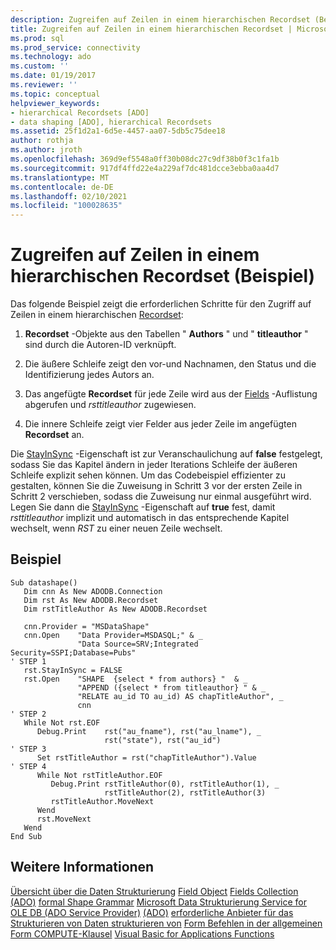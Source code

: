 ```yaml
---
description: Zugreifen auf Zeilen in einem hierarchischen Recordset (Beispiel)
title: Zugreifen auf Zeilen in einem hierarchischen Recordset | Microsoft-Dokumentation
ms.prod: sql
ms.prod_service: connectivity
ms.technology: ado
ms.custom: ''
ms.date: 01/19/2017
ms.reviewer: ''
ms.topic: conceptual
helpviewer_keywords:
- hierarchical Recordsets [ADO]
- data shaping [ADO], hierarchical Recordsets
ms.assetid: 25f1d2a1-6d5e-4457-aa07-5db5c75dee18
author: rothja
ms.author: jroth
ms.openlocfilehash: 369d9ef5548a0ff30b08dc27c9df38b0f3c1fa1b
ms.sourcegitcommit: 917df4ffd22e4a229af7dc481dcce3ebba0aa4d7
ms.translationtype: MT
ms.contentlocale: de-DE
ms.lasthandoff: 02/10/2021
ms.locfileid: "100028635"
---
```

# <a name="accessing-rows-in-a-hierarchical-recordset-example"></a>Zugreifen auf Zeilen in einem hierarchischen Recordset (Beispiel)
Das folgende Beispiel zeigt die erforderlichen Schritte für den Zugriff auf Zeilen in einem hierarchischen [Recordset](../../reference/ado-api/recordset-object-ado.md):

1.  **Recordset** -Objekte aus den Tabellen " **Authors** " und " **titleauthor** " sind durch die Autoren-ID verknüpft.

2.  Die äußere Schleife zeigt den vor-und Nachnamen, den Status und die Identifizierung jedes Autors an.

3.  Das angefügte **Recordset** für jede Zeile wird aus der [Fields](../../reference/ado-api/fields-collection-ado.md) -Auflistung abgerufen und *rsttitleauthor* zugewiesen.

4.  Die innere Schleife zeigt vier Felder aus jeder Zeile im angefügten **Recordset** an.

 Die [StayInSync](../../reference/ado-api/stayinsync-property.md) -Eigenschaft ist zur Veranschaulichung auf **false** festgelegt, sodass Sie das Kapitel ändern in jeder Iterations Schleife der äußeren Schleife explizit sehen können. Um das Codebeispiel effizienter zu gestalten, können Sie die Zuweisung in Schritt 3 vor der ersten Zeile in Schritt 2 verschieben, sodass die Zuweisung nur einmal ausgeführt wird. Legen Sie dann die [StayInSync](../../reference/ado-api/stayinsync-property.md) -Eigenschaft auf **true** fest, damit *rsttitleauthor* implizit und automatisch in das entsprechende Kapitel wechselt, wenn *RST* zu einer neuen Zeile wechselt.

## <a name="example"></a>Beispiel

```
Sub datashape()
   Dim cnn As New ADODB.Connection
   Dim rst As New ADODB.Recordset
   Dim rstTitleAuthor As New ADODB.Recordset

   cnn.Provider = "MSDataShape"
   cnn.Open    "Data Provider=MSDASQL;" & _
               "Data Source=SRV;Integrated Security=SSPI;Database=Pubs"
' STEP 1
   rst.StayInSync = FALSE
   rst.Open    "SHAPE  {select * from authors} "  & _
               "APPEND ({select * from titleauthor} " & _
               "RELATE au_id TO au_id) AS chapTitleAuthor", _
               cnn
' STEP 2
   While Not rst.EOF
      Debug.Print    rst("au_fname"), rst("au_lname"), _
                     rst("state"), rst("au_id")
' STEP 3
      Set rstTitleAuthor = rst("chapTitleAuthor").Value
' STEP 4
      While Not rstTitleAuthor.EOF
         Debug.Print rstTitleAuthor(0), rstTitleAuthor(1), _
                     rstTitleAuthor(2), rstTitleAuthor(3)
         rstTitleAuthor.MoveNext
      Wend
      rst.MoveNext
   Wend
End Sub
```

## <a name="see-also"></a>Weitere Informationen
 [Übersicht über die Daten Strukturierung](./data-shaping-overview.md) [Field Object](../../reference/ado-api/field-object.md) [Fields Collection (ADO)](../../reference/ado-api/fields-collection-ado.md) [formal Shape Grammar](./formal-shape-grammar.md) [Microsoft Data Strukturierung Service for OLE DB (ADO Service Provider)](../appendixes/microsoft-data-shaping-service-for-ole-db-ado-service-provider.md) [(ADO)](../../reference/ado-api/recordset-object-ado.md) [erforderliche Anbieter für das Strukturieren von Daten strukturieren von](./required-providers-for-data-shaping.md) [](./shape-append-clause.md) [Form Befehlen in der allgemeinen](./shape-commands-in-general.md) [Form COMPUTE-Klausel](./shape-compute-clause.md) [Visual Basic for Applications Functions](./visual-basic-for-applications-functions.md)
